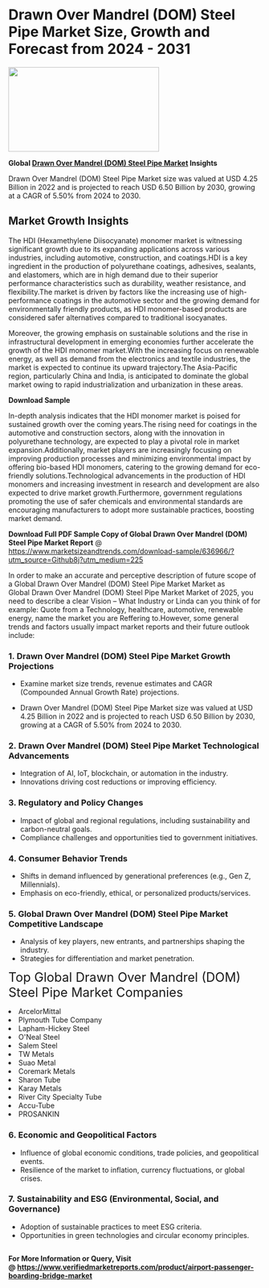 <H1>Drawn Over Mandrel (DOM) Steel Pipe Market Size, Growth and Forecast from 2024 - 2031</H1><img class="aligncenter size-medium wp-image-584254" src="https://thirdeyenews.in/wp-content/uploads/2024/09/Global-Market-Research-300x168.jpeg" alt="" width="300" height="168" /><p><strong>Global&nbsp;<a href="https://www.marketsizeandtrends.com/download-sample/636966/?utm_source=Github8j?utm_medium=225">Drawn Over Mandrel (DOM) Steel Pipe Market</a> Insights</strong></p><p>Drawn Over Mandrel (DOM) Steel Pipe Market size was valued at USD 4.25 Billion in 2022 and is projected to reach USD 6.50 Billion by 2030, growing at a CAGR of 5.50% from 2024 to 2030.</p><p><h2>Market Growth Insights</h2> <p>The HDI (Hexamethylene Diisocyanate) monomer market is witnessing significant growth due to its expanding applications across various industries, including automotive, construction, and coatings.HDI is a key ingredient in the production of polyurethane coatings, adhesives, sealants, and elastomers, which are in high demand due to their superior performance characteristics such as durability, weather resistance, and flexibility.The market is driven by factors like the increasing use of high-performance coatings in the automotive sector and the growing demand for environmentally friendly products, as HDI monomer-based products are considered safer alternatives compared to traditional isocyanates.</p> <p>Moreover, the growing emphasis on sustainable solutions and the rise in infrastructural development in emerging economies further accelerate the growth of the HDI monomer market.With the increasing focus on renewable energy, as well as demand from the electronics and textile industries, the market is expected to continue its upward trajectory.The Asia-Pacific region, particularly China and India, is anticipated to dominate the global market owing to rapid industrialization and urbanization in these areas.</p> <p><strong>Download Sample</strong></p> <p>In-depth analysis indicates that the HDI monomer market is poised for sustained growth over the coming years.The rising need for coatings in the automotive and construction sectors, along with the innovation in polyurethane technology, are expected to play a pivotal role in market expansion.Additionally, market players are increasingly focusing on improving production processes and minimizing environmental impact by offering bio-based HDI monomers, catering to the growing demand for eco-friendly solutions.Technological advancements in the production of HDI monomers and increasing investment in research and development are also expected to drive market growth.Furthermore, government regulations promoting the use of safer chemicals and environmental standards are encouraging manufacturers to adopt more sustainable practices, boosting market demand.</p> <p><span class=""><strong>Download Full PDF Sample Copy of Global Drawn Over Mandrel (DOM) Steel Pipe Market Report</strong> @ <a href="https://www.marketsizeandtrends.com/download-sample/636966/?utm_source=Github8j?utm_medium=225" target="_blank">https://www.marketsizeandtrends.com/download-sample/636966/?utm_source=Github8j?utm_medium=225</a></span></p><p>In order to make an accurate and perceptive description of future scope of a Global&nbsp;Drawn Over Mandrel (DOM) Steel Pipe Market Market as Global&nbsp;Drawn Over Mandrel (DOM) Steel Pipe Market Market of 2025, you need to describe a clear Vision &ndash; What Industry or Linda can you think of for example: Quote from a Technology, healthcare, automotive, renewable energy, name the market you are Reffering to.However, some general trends and factors usually impact market reports and their future outlook include:</p><h3>1.&nbsp;<strong>Drawn Over Mandrel (DOM) Steel Pipe Market Growth Projections</strong></h3><ul><li>Examine market size trends, revenue estimates and CAGR (Compounded Annual Growth Rate) projections.</li><li><p>Drawn Over Mandrel (DOM) Steel Pipe Market size was valued at USD 4.25 Billion in 2022 and is projected to reach USD 6.50 Billion by 2030, growing at a CAGR of 5.50% from 2024 to 2030.</p></li></ul><h3>2.&nbsp;<strong>Drawn Over Mandrel (DOM) Steel Pipe Market Technological Advancements</strong></h3><ul><li>Integration of AI, IoT, blockchain, or automation in the industry.</li><li>Innovations driving cost reductions or improving efficiency.</li></ul><h3>3.&nbsp;<strong>Regulatory and Policy Changes</strong></h3><ul><li>Impact of global and regional regulations, including sustainability and carbon-neutral goals.</li><li>Compliance challenges and opportunities tied to government initiatives.</li></ul><h3>4.&nbsp;<strong>Consumer Behavior Trends</strong></h3><ul><li>Shifts in demand influenced by generational preferences (e.g., Gen Z, Millennials).</li><li>Emphasis on eco-friendly, ethical, or personalized products/services.</li></ul><h3>5.&nbsp;<strong>Global Drawn Over Mandrel (DOM) Steel Pipe Market Competitive Landscape</strong></h3><ul><li>Analysis of key players, new entrants, and partnerships shaping the industry.</li><li>Strategies for differentiation and market penetration.</li></ul><p data-pm-slice="1 1 []"><span style="color: inherit; font-family: inherit; font-size: 25px;">Top Global Drawn Over Mandrel (DOM) Steel Pipe Market Companies</span></p><div class="" data-test-id=""><p><li>ArcelorMittal</li><li> Plymouth Tube Company</li><li> Lapham-Hickey Steel</li><li> O'Neal Steel</li><li> Salem Steel</li><li> TW Metals</li><li> Suao Metal</li><li> Coremark Metals</li><li> Sharon Tube</li><li> Karay Metals</li><li> River City Specialty Tube</li><li> Accu-Tube</li><li> PROSANKIN</li></p></div><h3>6.&nbsp;<strong>Economic and Geopolitical Factors</strong></h3><ul><li>Influence of global economic conditions, trade policies, and geopolitical events.</li><li>Resilience of the market to inflation, currency fluctuations, or global crises.</li></ul><h3>7.&nbsp;<strong>Sustainability and ESG (Environmental, Social, and Governance)</strong></h3><ul><li>Adoption of sustainable practices to meet ESG criteria.</li><li>Opportunities in green technologies and circular economy principles.</li></ul><h2><strong style="font-size: 14px;">For More Information or Query, Visit @&nbsp;</strong><a style="background-color: #ffffff; font-size: 14px;" href="https://www.marketsizeandtrends.com/report/drawn-over-mandrel-dom-steel-pipe-market/" target="_blank">https://www.verifiedmarketreports.com/product/airport-passenger-boarding-bridge-market</a></h2>